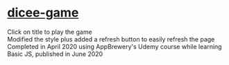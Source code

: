# <a href="https://carrimaxx.github.io/dicee-game/" target="_blank">dicee-game</a>

Click on title to play the game
<br>
Modified the style plus added a refresh button to easily refresh the page
<br>
Completed in April 2020 using AppBrewery's Udemy course while learning Basic JS, published in June 2020
